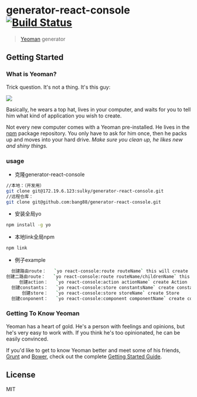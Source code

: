 # generator-react-console [![Build Status](https://secure.travis-ci.org/bang88/generator-react-console.png?branch=master)](https://travis-ci.org/bang88/generator-react-console)

> [Yeoman](http://yeoman.io) generator


## Getting Started

### What is Yeoman?

Trick question. It's not a thing. It's this guy:

![](http://i.imgur.com/JHaAlBJ.png)

Basically, he wears a top hat, lives in your computer, and waits for you to tell him what kind of application you wish to create.

Not every new computer comes with a Yeoman pre-installed. He lives in the [npm](https://npmjs.org) package repository. You only have to ask for him once, then he packs up and moves into your hard drive. *Make sure you clean up, he likes new and shiny things.*


### usage

* 克隆generator-react-console
```bash
//本地：（开发用）
git clone git@172.19.6.123:sulky/generator-react-console.git 
//远程仓库：
git clone git@github.com:bang88/generator-react-console.git  
```

* 安装全局yo
```bash
npm install -g yo
```

* 本地link全局npm
```bash
npm link 
```

* 例子example

```bash
  创建路由route：   `yo react-console:route routeName` this will create ( Action constants Store expect sub route)
创建二路由route：   `yo react-console:route routeName/childrenName` this will create children route
     创建action： 	 `yo react-console:action actionName` create Action
  创建constants： 	 `yo react-console:store constantsName` create constants
      创建store： 	 `yo react-console:store storeName` create Store
  创建conponent：   `yo react-console:component componentName` create component
```


### Getting To Know Yeoman

Yeoman has a heart of gold. He's a person with feelings and opinions, but he's very easy to work with. If you think he's too opinionated, he can be easily convinced.

If you'd like to get to know Yeoman better and meet some of his friends, [Grunt](http://gruntjs.com) and [Bower](http://bower.io), check out the complete [Getting Started Guide](https://github.com/yeoman/yeoman/wiki/Getting-Started).


## License

MIT